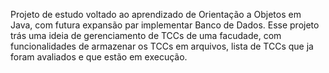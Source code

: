 Projeto de estudo voltado ao aprendizado de Orientação a Objetos em Java, com futura expansão par implementar Banco de Dados. Esse projeto trás uma ideia de gerenciamento de TCCs de uma facudade, com funcionalidades de armazenar os TCCs em arquivos, lista de TCCs que ja foram avaliados e que estão em execução.
